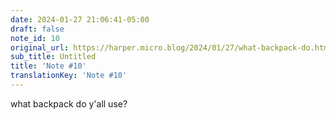 ```yaml
---
date: 2024-01-27 21:06:41-05:00
draft: false
note_id: 10
original_url: https://harper.micro.blog/2024/01/27/what-backpack-do.html
sub_title: Untitled
title: 'Note #10'
translationKey: 'Note #10'
---
```


what backpack do y'all use?